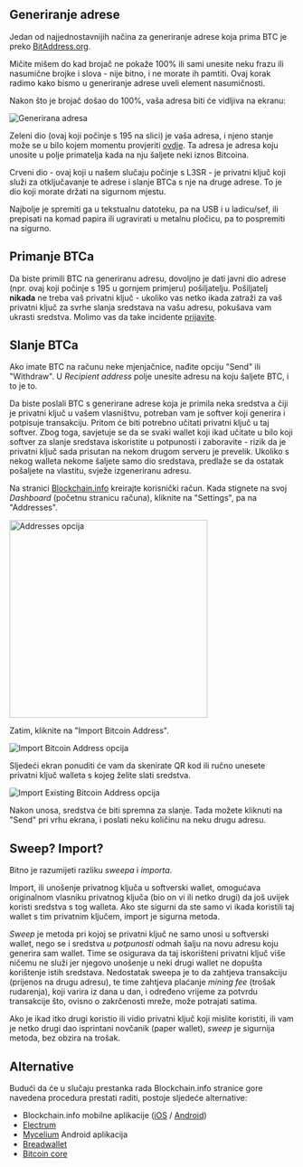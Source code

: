 ## Generiranje adrese

Jedan od najjednostavnijih načina za generiranje adrese koja prima BTC je preko [BitAddress.org](https://www.bitaddress.org). 

Mičite mišem do kad brojač ne pokaže 100% ili sami unesite neku frazu ili nasumične brojke i slova - nije bitno, i ne morate ih pamtiti. Ovaj korak radimo kako bismo u generiranje adrese uveli element nasumičnosti.

Nakon što je brojač došao do 100%, vaša adresa biti će vidljiva na ekranu:

![Generirana adresa](https://bitfalls.com/wp-content/uploads/2017/09/01.png)

Zeleni dio (ovaj koji počinje s 195 na slici) je vaša adresa, i njeno stanje može se u bilo kojem momentu provjeriti [ovdje](https://blockexplorer.com/address/195sYZTRik2y3gidQZ3svoU7NexoLPJopr). Ta adresa je adresa koju unosite u polje primatelja kada na nju šaljete neki iznos Bitcoina.

Crveni dio - ovaj koji u našem slučaju počinje s L3SR - je privatni ključ koji služi za otključavanje te adrese i slanje BTCa s nje na druge adrese. To je dio koji morate držati na sigurnom mjestu. 

Najbolje je spremiti ga u tekstualnu datoteku, pa na USB i u ladicu/sef, ili prepisati na komad papira ili ugravirati u metalnu pločicu, pa to pospremiti na sigurno.

## Primanje BTCa

Da biste primili BTC na generiranu adresu, dovoljno je dati javni dio adrese (npr. ovaj koji počinje s 195 u gornjem primjeru) pošiljatelju. Pošiljatelj **nikada** ne treba vaš privatni ključ - ukoliko vas netko ikada zatraži za vaš privatni ključ za svrhe slanja sredstava na vašu adresu, pokušava vam ukrasti sredstva. Molimo vas da take incidente [prijavite][mail].

## Slanje BTCa

Ako imate BTC na računu neke mjenjačnice, nađite opciju "Send" ili "Withdraw". U _Recipient address_ polje unesite adresu na koju šaljete BTC, i to je to.

Da biste poslali BTC s generirane adrese koja je primila neka sredstva a čiji je privatni ključ u vašem vlasništvu, potreban vam je softver koji generira i potpisuje transakciju. Pritom će biti potrebno učitati privatni ključ u taj softver. Zbog toga, savjetuje se da se svaki wallet koji ikad učitate u bilo koji softver za slanje sredstava iskoristite u potpunosti i zaboravite - rizik da je privatni ključ sada prisutan na nekom drugom serveru je prevelik. Ukoliko s nekog walleta nekome šaljete samo dio sredstava, predlaže se da ostatak pošaljete na vlastitu, svježe izgeneriranu adresu.

Na stranici [Blockchain.info](https://blockchain.info) kreirajte korisnički račun. Kada stignete na svoj _Dashboard_ (početnu stranicu računa), kliknite na "Settings", pa na "Addresses".

<img src="https://bitfalls.com/wp-content/uploads/2017/09/02.png" alt="Addresses opcija" width="350">

Zatim, kliknite na "Import Bitcoin Address".

![Import Bitcoin Address opcija](https://bitfalls.com/wp-content/uploads/2017/09/03.png)

Sljedeći ekran ponuditi će vam da skenirate QR kod ili ručno unesete privatni ključ walleta s kojeg želite slati sredstva.

![Import Existing Bitcoin Address opcija](https://bitfalls.com/wp-content/uploads/2017/09/04.png)

Nakon unosa, sredstva će biti spremna za slanje. Tada možete kliknuti na "Send" pri vrhu ekrana, i poslati neku količinu na neku drugu adresu.

## Sweep? Import?

Bitno je razumijeti razliku _sweepa_ i _importa_.

Import, ili unošenje privatnog ključa u softverski wallet, omogućava originalnom vlasniku privatnog ključa (bio on vi ili netko drugi) da još uvijek koristi sredstva s tog walleta. Ako ste sigurni da ste samo vi ikada koristili taj wallet s tim privatnim ključem, import je sigurna metoda.

_Sweep_ je metoda pri kojoj se privatni ključ ne samo unosi u softverski wallet, nego se i sredstva _u potpunosti_ odmah šalju na novu adresu koju generira sam wallet. Time se osigurava da taj iskorišteni privatni ključ više ničemu ne služi jer njegovo unošenje u neki drugi wallet ne dopušta korištenje istih sredstava. Nedostatak sweepa je to da zahtjeva transakciju (prijenos na drugu adresu), te time zahtjeva plaćanje _mining fee_ (trošak rudarenja), koji varira iz dana u dan, i određeno vrijeme za potvrdu transakcije što, ovisno o zakrčenosti mreže, može potrajati satima.

Ako je ikad itko drugi koristio ili vidio privatni ključ koji mislite koristiti, ili vam je netko drugi dao isprintani novčanik (paper wallet), _sweep_ je sigurnija metoda, bez obzira na trošak.

## Alternative

Budući da će u slučaju prestanka rada Blockchain.info stranice gore navedena procedura prestati raditi, postoje sljedeće alternative:

- Blockchain.info mobilne aplikacije ([iOS](https://itunes.apple.com/us/app/blockchain-bitcoin-wallet/id493253309?mt=8) / [Android](https://play.google.com/store/apps/details?id=piuk.blockchain.android&hl=en))
- [Electrum](https://electrum.org/#home)
- [Mycelium](https://play.google.com/store/apps/details?id=com.mycelium.wallet&hl=en) Android aplikacija
- [Breadwallet](https://breadwallet.com/)
- [Bitcoin core](https://bitcoin.org/en/download)

[mail]: mailto:contact@bitfalls.com